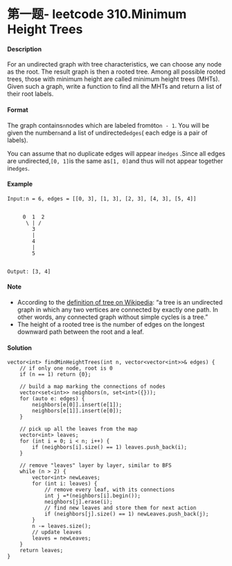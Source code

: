 # 第一题- leetcode 310.Minimum Height Trees

#### **Description**

For an undirected graph with tree characteristics, we can choose any node as the root. The result graph is then a rooted tree. Among all possible rooted trees, those with minimum height are called minimum height trees \(MHTs\). Given such a graph, write a function to find all the MHTs and return a list of their root labels.

#### **Format**

The graph contains`n`nodes which are labeled from`0`to`n - 1`. You will be given the number`n`and a list of undirected`edges`\( each edge is a pair of labels\).

You can assume that no duplicate edges will appear in`edges` .Since all edges are undirected,`[0, 1]`is the same as`[1, 0]`and thus will not appear together in`edges`.

#### **Example**

```
Input:n = 6, edges = [[0, 3], [1, 3], [2, 3], [4, 3], [5, 4]]


     0  1  2
      \ | /
        3
        |
        4
        |
        5 


Output: [3, 4]
```

#### **Note**

* According to the [definition of tree on Wikipedia](https://en.wikipedia.org/wiki/Tree_%28graph_theory%29): “a tree is an undirected graph in which any two vertices are connected by
  exactly one path. In other words, any connected graph without simple cycles is a tree.”
* The height of a rooted tree is the number of edges on the longest downward path between the root and a leaf.

#### Solution

```
vector<int> findMinHeightTrees(int n, vector<vector<int>>& edges) {
    // if only one node, root is 0
    if (n == 1) return {0};
    
    // build a map marking the connections of nodes
    vector<set<int>> neighbors(n, set<int>({}));
    for (auto e: edges) {
        neighbors[e[0]].insert(e[1]);
        neighbors[e[1]].insert(e[0]);
    }
    
    // pick up all the leaves from the map
    vector<int> leaves;
    for (int i = 0; i < n; i++) {
        if (neighbors[i].size() == 1) leaves.push_back(i);
    }
    
    // remove "leaves" layer by layer, similar to BFS
    while (n > 2) {
        vector<int> newLeaves;
        for (int i: leaves) {
            // remove every leaf, with its connections
            int j =*(neighbors[i].begin());
            neighbors[j].erase(i);
            // find new leaves and store them for next action
            if (neighbors[j].size() == 1) newLeaves.push_back(j);
        }
        n -= leaves.size();
        // update leaves
        leaves = newLeaves;
    }
    return leaves;
}
```



